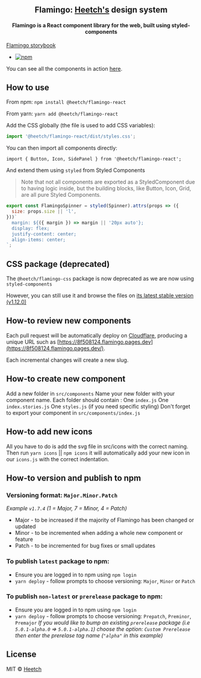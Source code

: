 <div align="center">

## Flamingo: [Heetch's](https://www.heetch.com/) design system

#### Flamingo is a React component library for the web, built using styled-components

</div>

[Flamingo storybook](https://flamingo.heetch-eng.now.sh)

- [![npm](https://img.shields.io/npm/v/@heetch/flamingo-react.svg?label=@heetch/flamingo-react)](https://www.npmjs.com/package/@heetch/flamingo-react)

You can see all the components in action [here](https://flamingo.heetch-eng.now.sh).

## How to use

From npm:
`npm install @heetch/flamingo-react`

From yarn:
`yarn add @heetch/flamingo-react`

Add the CSS globally (the file is used to add CSS variables):

```javascript
import '@heetch/flamingo-react/dist/styles.css';
```

You can then import all components directly:

```
import { Button, Icon, SidePanel } from '@heetch/flamingo-react';
```

And extend them using `styled` from Styled Components

> Note that not all components are exported as a StyledComponent due to having logic inside,
> but the building blocks, like Button, Icon, Grid, are all pure Styled Components.

```jsx
export const FlamingoSpinner = styled(Spinner).attrs(props => ({
  size: props.size || 'l',
}))`
  margin: ${({ margin }) => margin || '20px auto'};
  display: flex;
  justify-content: center;
  align-items: center;
`;
```

## CSS package (deprecated)

The `@heetch/flamingo-css` package is now deprecated as we are now using `styled-components`

However, you can still use it and browse the files on [its latest stable version (v1.12.0)](https://github.com/heetch/flamingo/tree/v1.12.0/packages/css)

## How-to review new components

Each pull request will be automatically deploy on [Cloudflare](https://pages.cloudflare.com/),
producing a unique URL such as [https://8f508124.flamingo.pages.dev](https://8f508124.flamingo.pages.dev/).

Each incremental changes will create a new slug.

## How-to create new component

Add a new folder in `src/components`
Name your new folder with your component name.
Each folder should contain :
One `index.js`
One `index.stories.js`
One `styles.js` (if you need specific styling)
Don't forget to export your component in `src/components/index.js`

## How-to add new icons

All you have to do is add the svg file in src/icons with the correct naming.
Then run
`yarn icons` || `npm icons`
it will automatically add your new icon in our `icons.js` with the correct indentation.

## How-to version and publish to npm
### Versioning format: `Major.Minor.Patch`
*Example `v1.7.4` (1 = Major, 7 = Minor, 4 = Patch)*

- Major - to be increased if the majority of Flamingo has been changed or updated
- Minor - to be incremented when adding a whole new component or feature
- Patch - to be incremented for bug fixes or small updates

### To publish `latest` package to npm:

 - Ensure you are logged in to npm using `npm login`
 - `yarn deploy` - follow prompts to choose versioning: `Major`, `Minor` or `Patch`

### To publish `non-latest` or `prerelease` package to npm:

 - Ensure you are logged in to npm using `npm login`
 - `yarn deploy` - follow prompts to choose versioning: `Prepatch`, `Preminor`, `Premajor`
 *If you would like to bump an existing `prerelease` package (i.e `5.0.1-alpha.0` => `5.0.1-alpha.1`)
 choose the option: `Custom Prerelease` then enter the prerelase tag name (`"alpha"` in this example)*


## License
MIT © [Heetch](https://github.com/heetch)
